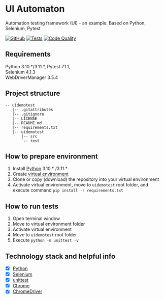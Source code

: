 # UI Automaton
Automation testing framework (UI) - an example. Based on Python, Selenium, Pytest

[![GitHub](https://img.shields.io/github/license/mashape/apistatus.svg)](https://github.com/Stan575/uidemotest/blob/master/LICENSE)
[![Tests](https://github.com/Stan575/uidemotest/actions/workflows/ci.yml/badge.svg?branch=main)](https://github.com/Stan575/uidemotest/blob/main/.github/workflows/ci.yml)
[![Code Quality](https://img.shields.io/badge/code%20quality-A-brightgreen)]()

## Requirements
Python 3.10.\*/3.11.\*, Pytest 7.1.1, <br>
Selenium 4.1.3 <br>
WebDriverManager 3.5.4 <br>

## Project structure
```text
-- uidemotest
   |-- .gitattributes
   |-- .gitignore
   |-- LICENSE
   |-- README.md
   |-- requirements.txt
   |-- uidemotest
       |-- src
       `-- test
```

## How to prepare environment
1) Install [Python](https://www.python.org/downloads/) 3.10.* /3.11.*
2) Create [virtual environment](https://docs.python.org/3/library/venv.html)
3) Clone or copy (download) the repository into your virtual environment
4) Activate virtual environment, move to `uidemotest` root folder, and execute command `pip install -r requirements.txt`

## How to run tests
1) Open terminal window
2) Move to virtual environment folder
3) Activate virtual environment
4) Move to `uidemotest` root folder
5) Execute `python -m unittest -v`

## Technology stack and helpful info
- [x] [Python](https://docs.python.org/3.10/)
- [x] [Selenium](https://www.selenium.dev/documentation/)
- [x] [unittest](https://docs.python.org/3.10/library/unittest.html)
- [x] [Chrome](https://www.google.com/chrome/downloads/)
- [x] [ChromeDriver](https://chromedriver.chromium.org/downloads) <br>
